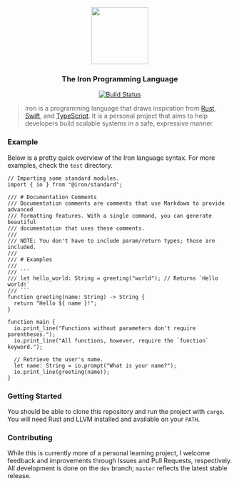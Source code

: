 <p align="center"><img src="https://svgshare.com/i/7Qc.svg" height="128px" width="128px" /></p>
<h3 align="center">The Iron Programming Language</h3>

<p align="center">
  <a href="https://travis-ci.org/ironlang/iron" target="_blank">
    <img src="https://travis-ci.org/ironlang/iron.svg?branch=master" alt="Build Status" />
  </a>
</p>

> Iron is a programming language that draws inspiration from [Rust](https://www.rust-lang.org/en-US/), [Swift](https://swift.org), and [TypeScript](https://www.typescriptlang.org). It is a personal project that aims to help developers build scalable systems in a safe, expressive manner.

### Example

Below is a pretty quick overview of the Iron language syntax. For more examples, check the `test` directory.

``` iron
// Importing some standard modules.
import { io } from "@iron/standard";

/// # Documentation Comments
/// Documentation comments are comments that use Markdown to provide advanced
/// formatting features. With a single command, you can generate beautiful
/// documentation that uses these comments.
///
/// NOTE: You don't have to include param/return types; those are included.
///
/// # Examples
///
/// ```
/// let hello_world: String = greeting("world"); // Returns `Hello world!`
/// ```
function greeting(name: String) -> String {
  return "Hello ${ name }!";
}

function main {
  io.print_line("Functions without parameters don't require parentheses.");
  io.print_line("All functions, however, require the `function` keyword.");

  // Retrieve the user's name.
  let name: String = io.prompt("What is your name?");
  io.print_line(greeting(name));
}

```

### Getting Started

You should be able to clone this repository and run the project with `cargo`. You will need Rust and LLVM installed and available on your `PATH`.

### Contributing

While this is currently more of a personal learning project, I welcome feedback and improvements through Issues and Pull Requests, respectively. All development is done on the `dev` branch; `master` reflects the latest stable release.
